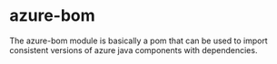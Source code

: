 # azure-bom
The azure-bom module is basically a pom that can be used to import consistent versions of azure java components with dependencies.
